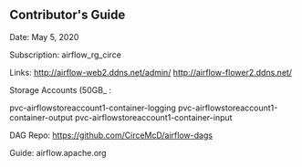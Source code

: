 ## Contributor's Guide
Date: May 5, 2020

Subscription: airflow_rg_circe

Links: 
http://airflow-web2.ddns.net/admin/
http://airflow-flower2.ddns.net/

Storage Accounts (50GB_ : 
 
pvc-airflowstoreaccount1-container-logging
pvc-airflowstoreaccount1-container-output
pvc-airflowstoreaccount1-container-input

DAG Repo: 
https://github.com/CirceMcD/airflow-dags

Guide: 
airflow.apache.org

